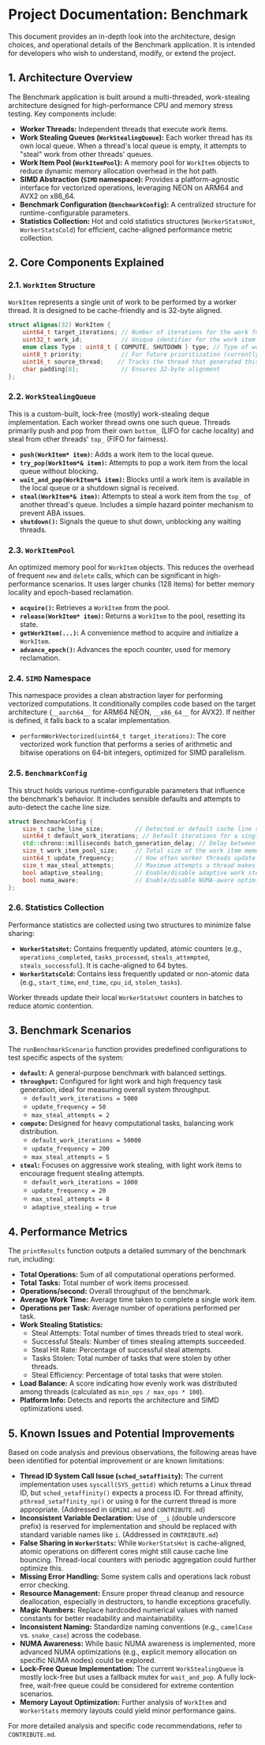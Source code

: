 # Project Documentation: Benchmark

This document provides an in-depth look into the architecture, design choices, and operational details of the Benchmark application. It is intended for developers who wish to understand, modify, or extend the project.

## 1. Architecture Overview

The Benchmark application is built around a multi-threaded, work-stealing architecture designed for high-performance CPU and memory stress testing. Key components include:

*   **Worker Threads:** Independent threads that execute work items.
*   **Work Stealing Queues (`WorkStealingQueue`):** Each worker thread has its own local queue. When a thread's local queue is empty, it attempts to "steal" work from other threads' queues.
*   **Work Item Pool (`WorkItemPool`):** A memory pool for `WorkItem` objects to reduce dynamic memory allocation overhead in the hot path.
*   **SIMD Abstraction (`SIMD` namespace):** Provides a platform-agnostic interface for vectorized operations, leveraging NEON on ARM64 and AVX2 on x86_64.
*   **Benchmark Configuration (`BenchmarkConfig`):** A centralized structure for runtime-configurable parameters.
*   **Statistics Collection:** Hot and cold statistics structures (`WorkerStatsHot`, `WorkerStatsCold`) for efficient, cache-aligned performance metric collection.

## 2. Core Components Explained

### 2.1. `WorkItem` Structure

`WorkItem` represents a single unit of work to be performed by a worker thread. It is designed to be cache-friendly and is 32-byte aligned.

```cpp
struct alignas(32) WorkItem {
    uint64_t target_iterations; // Number of iterations for the work function
    uint32_t work_id;           // Unique identifier for the work item
    enum class Type : uint8_t { COMPUTE, SHUTDOWN } type; // Type of work (compute or shutdown signal)
    uint8_t priority;           // For future prioritization (currently unused)
    uint16_t source_thread;    // Tracks the thread that generated this work item
    char padding[8];            // Ensures 32-byte alignment
};
```

### 2.2. `WorkStealingQueue`

This is a custom-built, lock-free (mostly) work-stealing deque implementation. Each worker thread owns one such queue. Threads primarily push and pop from their own `bottom_` (LIFO for cache locality) and steal from other threads' `top_` (FIFO for fairness).

*   **`push(WorkItem* item)`:** Adds a work item to the local queue.
*   **`try_pop(WorkItem*& item)`:** Attempts to pop a work item from the local queue without blocking.
*   **`wait_and_pop(WorkItem*& item)`:** Blocks until a work item is available in the local queue or a shutdown signal is received.
*   **`steal(WorkItem*& item)`:** Attempts to steal a work item from the `top_` of another thread's queue. Includes a simple hazard pointer mechanism to prevent ABA issues.
*   **`shutdown()`:** Signals the queue to shut down, unblocking any waiting threads.

### 2.3. `WorkItemPool`

An optimized memory pool for `WorkItem` objects. This reduces the overhead of frequent `new` and `delete` calls, which can be significant in high-performance scenarios. It uses larger chunks (128 items) for better memory locality and epoch-based reclamation.

*   **`acquire()`:** Retrieves a `WorkItem` from the pool.
*   **`release(WorkItem* item)`:** Returns a `WorkItem` to the pool, resetting its state.
*   **`getWorkItem(...)`:** A convenience method to acquire and initialize a `WorkItem`.
*   **`advance_epoch()`:** Advances the epoch counter, used for memory reclamation.

### 2.4. `SIMD` Namespace

This namespace provides a clean abstraction layer for performing vectorized computations. It conditionally compiles code based on the target architecture (`__aarch64__` for ARM64 NEON, `__x86_64__` for AVX2). If neither is defined, it falls back to a scalar implementation.

*   `performWorkVectorized(uint64_t target_iterations)`: The core vectorized work function that performs a series of arithmetic and bitwise operations on 64-bit integers, optimized for SIMD parallelism.

### 2.5. `BenchmarkConfig`

This struct holds various runtime-configurable parameters that influence the benchmark's behavior. It includes sensible defaults and attempts to auto-detect the cache line size.

```cpp
struct BenchmarkConfig {
    size_t cache_line_size;         // Detected or default cache line size
    uint64_t default_work_iterations; // Default iterations for a single work item
    std::chrono::milliseconds batch_generation_delay; // Delay between work generation batches
    size_t work_item_pool_size;     // Total size of the work item memory pool
    uint64_t update_frequency;      // How often worker threads update their global stats
    size_t max_steal_attempts;      // Maximum attempts a thread makes to steal work
    bool adaptive_stealing;         // Enable/disable adaptive work stealing logic
    bool numa_aware;                // Enable/disable NUMA-aware optimizations
};
```

### 2.6. Statistics Collection

Performance statistics are collected using two structures to minimize false sharing:

*   **`WorkerStatsHot`:** Contains frequently updated, atomic counters (e.g., `operations_completed`, `tasks_processed`, `steals_attempted`, `steals_successful`). It is cache-aligned to 64 bytes.
*   **`WorkerStatsCold`:** Contains less frequently updated or non-atomic data (e.g., `start_time`, `end_time`, `cpu_id`, `stolen_tasks`).

Worker threads update their local `WorkerStatsHot` counters in batches to reduce atomic contention.

## 3. Benchmark Scenarios

The `runBenchmarkScenario` function provides predefined configurations to test specific aspects of the system:

*   **`default`:** A general-purpose benchmark with balanced settings.
*   **`throughput`:** Configured for light work and high frequency task generation, ideal for measuring overall system throughput.
    *   `default_work_iterations = 5000`
    *   `update_frequency = 50`
    *   `max_steal_attempts = 2`
*   **`compute`:** Designed for heavy computational tasks, balancing work distribution.
    *   `default_work_iterations = 50000`
    *   `update_frequency = 200`
    *   `max_steal_attempts = 5`
*   **`steal`:** Focuses on aggressive work stealing, with light work items to encourage frequent stealing attempts.
    *   `default_work_iterations = 1000`
    *   `update_frequency = 20`
    *   `max_steal_attempts = 8`
    *   `adaptive_stealing = true`

## 4. Performance Metrics

The `printResults` function outputs a detailed summary of the benchmark run, including:

*   **Total Operations:** Sum of all computational operations performed.
*   **Total Tasks:** Total number of work items processed.
*   **Operations/second:** Overall throughput of the benchmark.
*   **Average Work Time:** Average time taken to complete a single work item.
*   **Operations per Task:** Average number of operations performed per task.
*   **Work Stealing Statistics:**
    *   Steal Attempts: Total number of times threads tried to steal work.
    *   Successful Steals: Number of times stealing attempts succeeded.
    *   Steal Hit Rate: Percentage of successful steal attempts.
    *   Tasks Stolen: Total number of tasks that were stolen by other threads.
    *   Steal Efficiency: Percentage of total tasks that were stolen.
*   **Load Balance:** A score indicating how evenly work was distributed among threads (calculated as `min_ops / max_ops * 100`).
*   **Platform Info:** Detects and reports the architecture and SIMD optimizations used.

## 5. Known Issues and Potential Improvements

Based on code analysis and previous observations, the following areas have been identified for potential improvement or are known limitations:

*   **Thread ID System Call Issue (`sched_setaffinity`):** The current implementation uses `syscall(SYS_gettid)` which returns a Linux thread ID, but `sched_setaffinity()` expects a process ID. For thread affinity, `pthread_setaffinity_np()` or using `0` for the current thread is more appropriate. (Addressed in `GEMINI.md` and `CONTRIBUTE.md`)
*   **Inconsistent Variable Declaration:** Use of `__i` (double underscore prefix) is reserved for implementation and should be replaced with standard variable names like `i`. (Addressed in `CONTRIBUTE.md`)
*   **False Sharing in `WorkerStats`:** While `WorkerStatsHot` is cache-aligned, atomic operations on different cores might still cause cache line bouncing. Thread-local counters with periodic aggregation could further optimize this.
*   **Missing Error Handling:** Some system calls and operations lack robust error checking.
*   **Resource Management:** Ensure proper thread cleanup and resource deallocation, especially in destructors, to handle exceptions gracefully.
*   **Magic Numbers:** Replace hardcoded numerical values with named constants for better readability and maintainability.
*   **Inconsistent Naming:** Standardize naming conventions (e.g., `camelCase` vs. `snake_case`) across the codebase.
*   **NUMA Awareness:** While basic NUMA awareness is implemented, more advanced NUMA optimizations (e.g., explicit memory allocation on specific NUMA nodes) could be explored.
*   **Lock-Free Queue Implementation:** The current `WorkStealingQueue` is mostly lock-free but uses a fallback mutex for `wait_and_pop`. A fully lock-free, wait-free queue could be considered for extreme contention scenarios.
*   **Memory Layout Optimization:** Further analysis of `WorkItem` and `WorkerStats` memory layouts could yield minor performance gains.

For more detailed analysis and specific code recommendations, refer to `CONTRIBUTE.md`.
